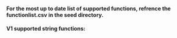#### For the most up to date list of supported functions, refrence the functionlist.csv in the seed directory.

#### V1 supported string functions: 
